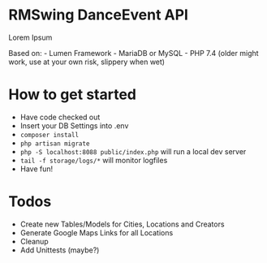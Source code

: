 # RMSwing DanceEvent API

Lorem Ipsum

Based on:
    - Lumen Framework
    - MariaDB or MySQL
    - PHP 7.4 (older might work, use at your own risk, slippery when wet)

# How to get started
  - Have code checked out
  - Insert your DB Settings into .env
  - `composer install`
  - `php artisan migrate`
  - `php -S localhost:8088 public/index.php` will run a local dev server
  - `tail -f storage/logs/*` will monitor logfiles
  - Have fun!

# Todos
- Create new Tables/Models for Cities, Locations and Creators
- Generate Google Maps Links for all Locations
- Cleanup
- Add Unittests (maybe?)
